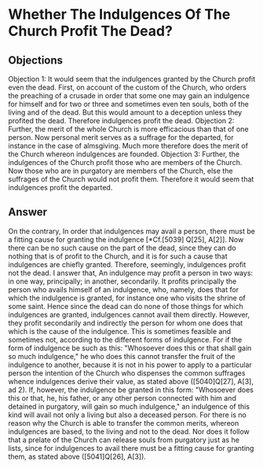 # Whether The Indulgences Of The Church Profit The Dead?
## Objections
Objection 1: It would seem that the indulgences granted by the Church profit even the dead. First, on account of the custom of the Church, who orders the preaching of a crusade in order that some one may gain an indulgence for himself and for two or three and sometimes even ten souls, both of the living and of the dead. But this would amount to a deception unless they profited the dead. Therefore indulgences profit the dead.
Objection 2: Further, the merit of the whole Church is more efficacious than that of one person. Now personal merit serves as a suffrage for the departed, for instance in the case of almsgiving. Much more therefore does the merit of the Church whereon indulgences are founded.
Objection 3: Further, the indulgences of the Church profit those who are members of the Church. Now those who are in purgatory are members of the Church, else the suffrages of the Church would not profit them. Therefore it would seem that indulgences profit the departed.
## Answer
On the contrary, In order that indulgences may avail a person, there must be a fitting cause for granting the indulgence [*Cf.[5039] Q[25], A[2]]. Now there can be no such cause on the part of the dead, since they can do nothing that is of profit to the Church, and it is for such a cause that indulgences are chiefly granted. Therefore, seemingly, indulgences profit not the dead.
I answer that, An indulgence may profit a person in two ways: in one way, principally; in another, secondarily. It profits principally the person who avails himself of an indulgence, who, namely, does that for which the indulgence is granted, for instance one who visits the shrine of some saint. Hence since the dead can do none of those things for which indulgences are granted, indulgences cannot avail them directly. However, they profit secondarily and indirectly the person for whom one does that which is the cause of the indulgence. This is sometimes feasible and sometimes not, according to the different forms of indulgence. For if the form of indulgence be such as this: "Whosoever does this or that shall gain so much indulgence," he who does this cannot transfer the fruit of the indulgence to another, because it is not in his power to apply to a particular person the intention of the Church who dispenses the common suffrages whence indulgences derive their value, as stated above ([5040]Q[27], A[3], ad 2). If, however, the indulgence be granted in this form: "Whosoever does this or that, he, his father, or any other person connected with him and detained in purgatory, will gain so much indulgence," an indulgence of this kind will avail not only a living but also a deceased person. For there is no reason why the Church is able to transfer the common merits, whereon indulgences are based, to the living and not to the dead. Nor does it follow that a prelate of the Church can release souls from purgatory just as he lists, since for indulgences to avail there must be a fitting cause for granting them, as stated above ([5041]Q[26], A[3]).